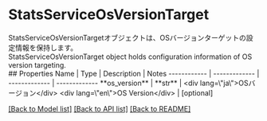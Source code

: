 # StatsServiceOsVersionTarget

<div lang=\"ja\">StatsServiceOsVersionTargetオブジェクトは、OSバージョンターゲットの設定情報を保持します。</div> <div lang=\"en\">StatsServiceOsVersionTarget object holds configuration information of OS version targeting.</div> 
## Properties
Name | Type | Description | Notes
------------ | ------------- | ------------- | -------------
**os_version** | **str** | &lt;div lang&#x3D;\&quot;ja\&quot;&gt;OSバージョン&lt;/div&gt; &lt;div lang&#x3D;\&quot;en\&quot;&gt;OS Version&lt;/div&gt;  | [optional] 

[[Back to Model list]](../README.md#documentation-for-models) [[Back to API list]](../README.md#documentation-for-api-endpoints) [[Back to README]](../README.md)


